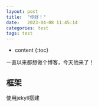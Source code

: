 ```yaml
---
layout: post
title:  "你好！"
date:   2023-04-08 11:45:14
categories: test
tags: test
---
```


* content
{:toc}

一直以来都想做个博客，今天他来了！




## 框架

使用jekyll搭建